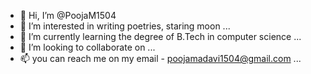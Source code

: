 - 👋 Hi, I’m @PoojaM1504
- 👀 I’m interested in writing poetries, staring moon ...
- 🌱 I’m currently learning the degree of B.Tech  in computer science ...
- 💞️ I’m looking to collaborate on ...
- 📫 you can reach me on my email - poojamadavi1504@gmail.com ...

<!---
PoojaM1504/PoojaM1504 is a ✨ special ✨ repository because its `README.md` (this file) appears on your GitHub profile.
You can click the Preview link to take a look at your changes.
--->
